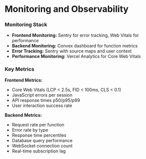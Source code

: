 # Monitoring and Observability

### Monitoring Stack

- **Frontend Monitoring:** Sentry for error tracking, Web Vitals for performance
- **Backend Monitoring:** Convex dashboard for function metrics
- **Error Tracking:** Sentry with source maps and user context
- **Performance Monitoring:** Vercel Analytics for Core Web Vitals

### Key Metrics

**Frontend Metrics:**
- Core Web Vitals (LCP < 2.5s, FID < 100ms, CLS < 0.1)
- JavaScript errors per session
- API response times p50/p95/p99
- User interaction success rate

**Backend Metrics:**
- Request rate per function
- Error rate by type
- Response time percentiles
- Database query performance
- WebSocket connection count
- Real-time subscription lag
